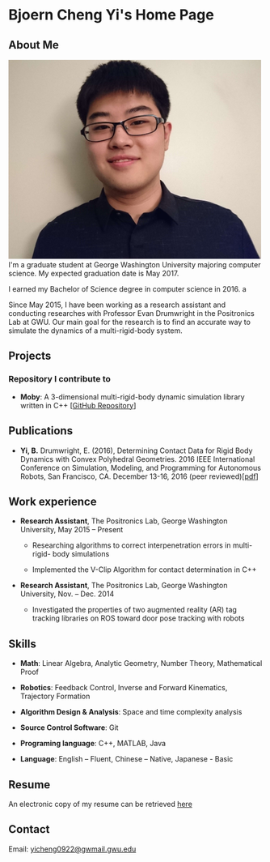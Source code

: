 # Bjoern Cheng Yi's Home Page

## About Me

<img src="image/headshot.jpg" width=500>
I'm a graduate student at George Washington University majoring computer science. My expected graduation date is May 2017.

I earned my Bachelor of Science degree in computer science in 2016. a

Since May 2015, I have been working as a research assistant and conducting researches with Professor Evan Drumwright in the Positronics Lab at GWU. Our main goal for the research is to find an accurate way to simulate the dynamics of a multi-rigid-body system.

## Projects
### Repository I contribute to
* **Moby**: A 3-dimensional multi-rigid-body dynamic simulation library written in C++ [[GitHub Repository](https://github.com/PositronicsLab/Moby/)]

## Publications
* **Yi, B.** Drumwright, E. (2016), Determining Contact Data for Rigid Body Dynamics with Convex Polyhedral Geometries. 2016 IEEE International Conference on Simulation, Modeling, and Programming for Autonomous Robots, San Francisco, CA. December 13-16, 2016 (peer reviewed)[[pdf](http://positronicslab.github.io/assets/pdfs/CD16.pdf)]

## Work experience
* **Research Assistant**, The Positronics Lab, George Washington University, May 2015 – Present

	* Researching algorithms to correct interpenetration errors in multi-rigid- body simulations

	* Implemented the V-Clip Algorithm for contact determination in C++

* **Research Assistant**, The Positronics Lab, George Washington University, Nov. – Dec. 2014

	* Investigated the properties of two augmented reality (AR) tag tracking libraries on ROS toward door pose tracking with robots

## Skills
* **Math**: Linear Algebra, Analytic Geometry, Number Theory, Mathematical Proof

* **Robotics**: Feedback Control, Inverse and Forward Kinematics, Trajectory Formation

* **Algorithm Design &amp; Analysis**: Space and time complexity analysis

* **Source Control Software**: Git

* **Programing language**: C++, MATLAB, Java

* **Language**: English – Fluent, Chinese – Native, Japanese - Basic

<!-- -->
## Resume
An electronic copy of my resume can be retrieved [here](/document/resume.pdf)

<!-- -->
## Contact
Email: yicheng0922@gwmail.gwu.edu
